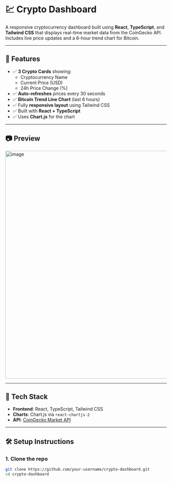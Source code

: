 # 💹 Crypto Dashboard

A responsive cryptocurrency dashboard built using **React**, **TypeScript**, and **Tailwind CSS** that displays real-time market data from the CoinGecko API. Includes live price updates and a 6-hour trend chart for Bitcoin.

---

## 🚀 Features

- ✅ **3 Crypto Cards** showing:
  - Cryptocurrency Name
  - Current Price (USD)
  - 24h Price Change (%)
- ✅ **Auto-refreshes** prices every 30 seconds
- ✅ **Bitcoin Trend Line Chart** (last 6 hours)
- ✅ Fully **responsive layout** using Tailwind CSS
- ✅ Built with **React + TypeScript**
- ✅ Uses **Chart.js** for the chart

---

## 📷 Preview

<img width="1712" height="710" alt="image" src="https://github.com/user-attachments/assets/8206b032-cb86-4e26-9378-8cc9291f3688" />


---

## 🧪 Tech Stack

- **Frontend**: React, TypeScript, Tailwind CSS
- **Charts**: Chart.js via `react-chartjs-2`
- **API**: [CoinGecko Market API](https://www.coingecko.com/en/api/documentation)

---

## 🛠️ Setup Instructions

### 1. Clone the repo

```bash
git clone https://github.com/your-username/crypto-dashboard.git
cd crypto-dashboard

